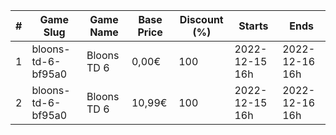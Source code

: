 |#|Game Slug|Game Name|Base Price|Discount (%)|Starts|Ends|
|---|---|---|---|---|---|---|
|1|bloons-td-6-bf95a0|Bloons TD 6|0,00€|100|2022-12-15 16h|2022-12-16 16h|
|2|bloons-td-6-bf95a0|Bloons TD 6|10,99€|100|2022-12-15 16h|2022-12-16 16h|

